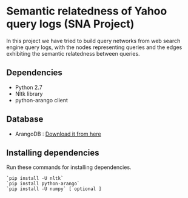 # Semantic relatedness of Yahoo query logs (SNA Project)
In this project we have tried to build query networks from web search engine query logs, with the nodes representing queries and the edges exhibiting the
semantic relatedness between queries.

## Dependencies
- Python 2.7
- Nltk library
- python-arango client

## Database
- ArangoDB : <a href="https://www.arangodb.com/download/">Download it from here</a>
	
## Installing dependencies
Run these commands for installing dependencies.

    `pip install -U nltk`
    `pip install python-arango`
    `pip install -U numpy` [ optional ]


